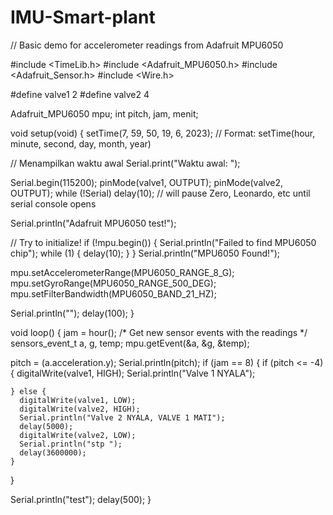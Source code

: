 # IMU-Smart-plant
// Basic demo for accelerometer readings from Adafruit MPU6050

#include <TimeLib.h>
#include <Adafruit_MPU6050.h>
#include <Adafruit_Sensor.h>
#include <Wire.h>

#define valve1 2
#define valve2 4

Adafruit_MPU6050 mpu;
int pitch, jam, menit;

void setup(void) {
  setTime(7, 59, 50, 19, 6, 2023);  // Format: setTime(hour, minute, second, day, month, year)

  // Menampilkan waktu awal
  Serial.print("Waktu awal: ");

  Serial.begin(115200);
  pinMode(valve1, OUTPUT);
  pinMode(valve2, OUTPUT);
  while (!Serial)
    delay(10);  // will pause Zero, Leonardo, etc until serial console opens

  Serial.println("Adafruit MPU6050 test!");

  // Try to initialize!
  if (!mpu.begin()) {
    Serial.println("Failed to find MPU6050 chip");
    while (1) {
      delay(10);
    }
  }
  Serial.println("MPU6050 Found!");

  mpu.setAccelerometerRange(MPU6050_RANGE_8_G);
  mpu.setGyroRange(MPU6050_RANGE_500_DEG);
  mpu.setFilterBandwidth(MPU6050_BAND_21_HZ);

  Serial.println("");
  delay(100);
}

void loop() {
  jam = hour();
  /* Get new sensor events with the readings */
  sensors_event_t a, g, temp;
  mpu.getEvent(&a, &g, &temp);

  pitch = (a.acceleration.y);
  Serial.println(pitch);
  if (jam == 8) {
    if (pitch <= -4) {
      digitalWrite(valve1, HIGH);
      Serial.println("Valve 1 NYALA");

    } else {
      digitalWrite(valve1, LOW);
      digitalWrite(valve2, HIGH);
      Serial.println("Valve 2 NYALA, VALVE 1 MATI");
      delay(5000);
      digitalWrite(valve2, LOW);
      Serial.println("stp ");
      delay(3600000);
    }
  }

  Serial.println("test");
  delay(500);
}
